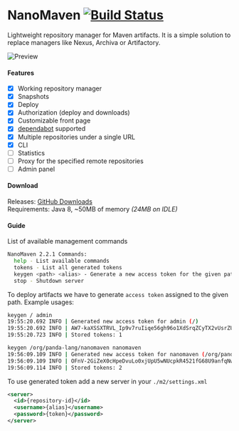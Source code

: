 # NanoMaven [![Build Status](https://travis-ci.org/dzikoysk/nanomaven.svg?branch=master)](https://travis-ci.org/dzikoysk/nanomaven)
Lightweight repository manager for Maven artifacts. 
It is a simple solution to replace managers like Nexus, Archiva or Artifactory. 

![Preview](https://user-images.githubusercontent.com/4235722/78812901-73b8c680-79cc-11ea-95d5-9763a53e4240.png)

#### Features
* [x] Working repository manager
* [x] Snapshots
* [x] Deploy
* [x] Authorization (deploy and downloads)
* [x] Customizable front page
* [x] [dependabot](https://dependabot.com/) supported
* [x] Multiple repositories under a single URL
* [x] CLI
* [ ] Statistics
* [ ] Proxy for the specified remote repositories
* [ ] Admin panel

#### Download
Releases: [GitHub Downloads](https://github.com/dzikoysk/NanoMaven/releases) <br>
Requirements: Java 8, ~50MB of memory _(24MB on IDLE)_

#### Guide
List of available management commands

```bash
NanoMaven 2.2.1 Commands:
  help - List available commands
  tokens - List all generated tokens
  keygen <path> <alias> - Generate a new access token for the given path
  stop - Shutdown server
```

To deploy artifacts we have to generate `access token` assigned to the given path. Example usages:

```bash
keygen / admin
19:55:20.692 INFO | Generated new access token for admin (/)
19:55:20.692 INFO | AW7-kaXSSXTRVL_Ip9v7ruIiqe56gh96o1XdSrqZCyTX2vUsrZU3roVOfF-YYF-y
19:55:20.723 INFO | Stored tokens: 1

keygen /org/panda-lang/nanomaven nanomaven
19:56:09.109 INFO | Generated new access token for nanomaven (/org/panda-lang/nanomaven)
19:56:09.109 INFO | OFnV-2GiZeX0cHpeDvuLo0xjUpU5wNUcpkR4521fG68U9anfqNwKsVkFcQUCK4yk
19:56:09.114 INFO | Stored tokens: 2
```

To use generated token add a new server in your `./m2/settings.xml`  

```xml
<server>
  <id>{repository-id}</id>
  <username>{alias}</username>
  <password>{token}</password>
</server>
```